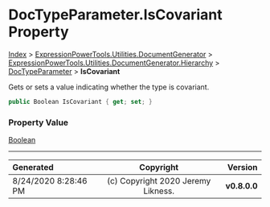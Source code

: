 ﻿# DocTypeParameter.IsCovariant Property

[Index](../index.md) > [ExpressionPowerTools.Utilities.DocumentGenerator](ExpressionPowerTools.Utilities.DocumentGenerator.a.md) > [ExpressionPowerTools.Utilities.DocumentGenerator.Hierarchy](ExpressionPowerTools.Utilities.DocumentGenerator.Hierarchy.n.md) > [DocTypeParameter](ExpressionPowerTools.Utilities.DocumentGenerator.Hierarchy.DocTypeParameter.cs.md) > **IsCovariant**

Gets or sets a value indicating whether the type is covariant.

```csharp
public Boolean IsCovariant { get; set; }
```

### Property Value

 [Boolean](https://docs.microsoft.com/dotnet/api/system.boolean) 


---

| Generated | Copyright | Version |
| :-- | :-: | --: |
| 8/24/2020 8:28:46 PM | (c) Copyright 2020 Jeremy Likness. | **v0.8.0.0** |
